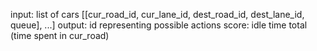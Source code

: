 input: list of cars [[cur_road_id, cur_lane_id, dest_road_id, dest_lane_id, queue], ...]
output: id representing possible actions
score: idle time total (time spent in cur_road)
